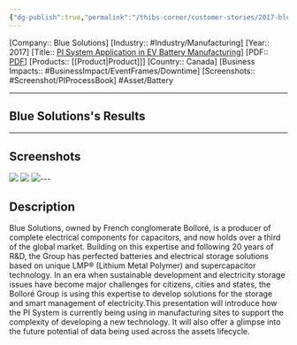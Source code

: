 ```yaml
---
{"dg-publish":true,"permalink":"/thibs-corner/customer-stories/2017-blue-solutions-pi-system-application-in-ev-battery-manufacturing/"}
---
```


[Company:: Blue Solutions]
[Industry:: #Industry/Manufacturing]
[Year:: 2017]
[Title:: [PI System Application in EV Battery Manufacturing](https://resources.osisoft.com/presentations/pi-system-application-in-ev-battery-manufacturing/)]
[PDF:: [PDF](https://cdn.osisoft.com/osi/presentations/2017-uc-san-francisco/UC17NA02PI08_BlueSolutions_JLMonfort_EVBatteryManufacturing.pdf)]
[Products:: [[Product\|Product]]]
[Country:: Canada]
[Business Impacts:: #BusinessImpact/EventFrames/Downtime]
[Screenshots:: #Screenshot/PIProcessBook] 
#Asset/Battery 

---
## Blue Solutions's Results

---
## Screenshots
![](https://i.imgur.com/auDC3Nk.png)
![](https://i.imgur.com/aQgTee3.png)
![](https://i.imgur.com/dltIYHr.png)---
## Description
Blue Solutions, owned by French conglomerate Bolloré, is a producer of complete electrical components for capacitors, and now holds over a third of the global market. Building on this expertise and following 20 years of R&D, the Group has perfected batteries and electrical storage solutions based on unique LMP® (Lithium Metal Polymer) and supercapacitor technology. In an era when sustainable development and electricity storage issues have become major challenges for citizens, cities and states, the Bolloré Group is using this expertise to develop solutions for the storage and smart management of electricity.This presentation will introduce how the PI System is currently being using in manufacturing sites to support the complexity of developing a new technology. It will also offer a glimpse into the future potential of data being used across the assets lifecycle.
